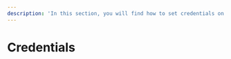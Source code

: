 ```yaml
---
description: 'In this section, you will find how to set credentials on Ritchie.'
---
```


# Credentials

